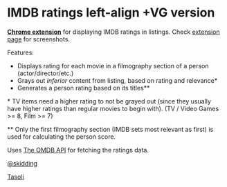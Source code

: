 IMDB ratings left-align +VG version
===============

**[Chrome extension](https://chrome.google.com/webstore/detail/imdb-ratings/fbbcaooelpdopodjcneapidogdpelfeg)** for displaying IMDB ratings in listings. Check [extension page](https://chrome.google.com/webstore/detail/imdb-ratings/fbbcaooelpdopodjcneapidogdpelfeg) for screenshots.

Features:

* Displays rating for each movie in a filmography section of a person (actor/director/etc.)
* Grays out _inferior_ content from listing, based on rating and relevance*
* Generates a person rating based on its titles**

\* TV items need a higher rating to not be grayed out (since they usually have higher ratings than regular movies to begin with). (TV / Video Games >= 8, Film >= 7)

\** Only the first filmography section (IMDB sets most relevant as first) is used for calculating the person score.

Uses [The OMDB API](http://www.omdbapi.com) for fetching the ratings data.

[@skidding](https://twitter.com/skidding)

[Tasoli](http://tasoli.com/forum)